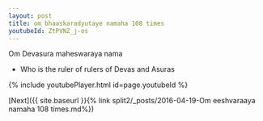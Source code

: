 ```yaml
---
layout: post
title: om bhaaskaradyutaye namaha 108 times
youtubeId: ZtPVNZ_j-os
---
```

 
 
Om Devasura maheswaraya nama 
 
 -  Who is the ruler of rulers of Devas and Asuras 
 
  
 
  
 
 
 
 
 
 


{% include youtubePlayer.html id=page.youtubeId %}
 
[Next]({{ site.baseurl }}{% link  split2/_posts/2016-04-19-Om eeshvaraaya namaha 108 times.md%})
 
